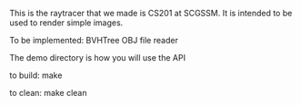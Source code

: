 This is the raytracer that we made is CS201 at SCGSSM. It is intended to be used to render simple images.

To be implemented:
BVHTree
OBJ file reader



The demo directory is how you will use the API

to build:
make

to clean:
make clean
